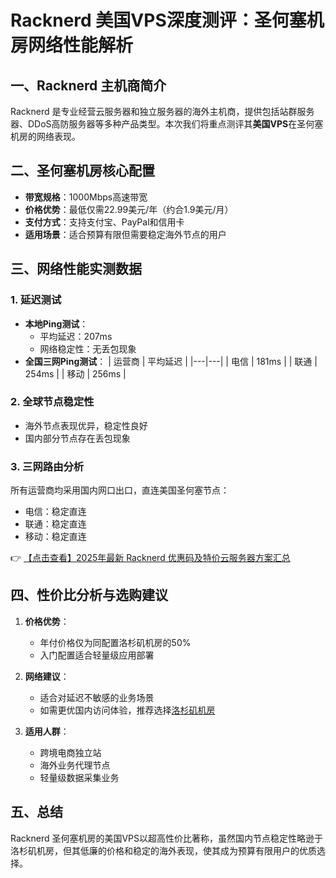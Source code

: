 # Racknerd 美国VPS深度测评：圣何塞机房网络性能解析

## 一、Racknerd 主机商简介
Racknerd 是专业经营云服务器和独立服务器的海外主机商，提供包括站群服务器、DDoS高防服务器等多种产品类型。本次我们将重点测评其**美国VPS**在圣何塞机房的网络表现。

## 二、圣何塞机房核心配置
- **带宽规格**：1000Mbps高速带宽
- **价格优势**：最低仅需22.99美元/年（约合1.9美元/月）
- **支付方式**：支持支付宝、PayPal和信用卡
- **适用场景**：适合预算有限但需要稳定海外节点的用户

## 三、网络性能实测数据
### 1. 延迟测试
- **本地Ping测试**：
  - 平均延迟：207ms
  - 网络稳定性：无丢包现象
- **全国三网Ping测试**：
  | 运营商 | 平均延迟 |
  |---|---|
  | 电信 | 181ms |
  | 联通 | 254ms |
  | 移动 | 256ms |

### 2. 全球节点稳定性
- 海外节点表现优异，稳定性良好
- 国内部分节点存在丢包现象

### 3. 三网路由分析
所有运营商均采用国内网口出口，直连美国圣何塞节点：
- 电信：稳定直连
- 联通：稳定直连  
- 移动：稳定直连

👉 [【点击查看】2025年最新 Racknerd 优惠码及特价云服务器方案汇总](https://bit.ly/Rack_Nerd)

## 四、性价比分析与选购建议
1. **价格优势**：
   - 年付价格仅为同配置洛杉矶机房的50%
   - 入门配置适合轻量级应用部署

2. **网络建议**：
   - 适合对延迟不敏感的业务场景
   - 如需更优国内访问体验，推荐选择[洛杉矶机房](https://bit.ly/Rack_Nerd)

3. **适用人群**：
   - 跨境电商独立站
   - 海外业务代理节点
   - 轻量级数据采集业务

## 五、总结
Racknerd 圣何塞机房的美国VPS以超高性价比著称，虽然国内节点稳定性略逊于洛杉矶机房，但其低廉的价格和稳定的海外表现，使其成为预算有限用户的优质选择。